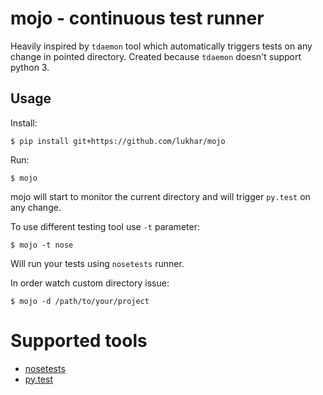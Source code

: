 # mojo - continuous test runner

Heavily inspired by `tdaemon` tool which automatically triggers tests on any change in pointed directory. Created because `tdaemon` doesn't support python 3.

## Usage

Install:

    $ pip install git+https://github.com/lukhar/mojo

Run:

    $ mojo

mojo will start to monitor the current directory and will trigger `py.test` on any change.

To use different testing tool use `-t` parameter:

    $ mojo -t nose

Will run your tests using `nosetests` runner.

In order watch custom directory issue:

    $ mojo -d /path/to/your/project

# Supported tools

* [nosetests](https://nose.readthedocs.org/en/latest/)
* [py.test](http://pytest.org/latest/)
